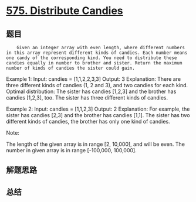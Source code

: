 # [575. Distribute Candies](https://leetcode.com/problems/distribute-candies/)

## 题目

        Given an integer array with even length, where different numbers in this array represent different kinds of candies. Each number means one candy of the corresponding kind. You need to distribute these candies equally in number to brother and sister. Return the maximum number of kinds of candies the sister could gain. 

Example 1:
Input: candies = [1,1,2,2,3,3]
Output: 3
Explanation:
There are three different kinds of candies (1, 2 and 3), and two candies for each kind.
Optimal distribution: The sister has candies [1,2,3] and the brother has candies [1,2,3], too. 
The sister has three different kinds of candies. 



Example 2:
Input: candies = [1,1,2,3]
Output: 2
Explanation: For example, the sister has candies [2,3] and the brother has candies [1,1]. 
The sister has two different kinds of candies, the brother has only one kind of candies. 



Note:

The length of the given array is in range [2, 10,000], and will be even.
The number in given array is in range [-100,000, 100,000].


      

## 解题思路


## 总结


